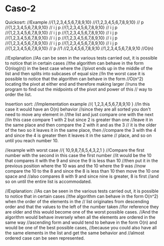 # Caso-2
Quickosrt:
//Example
//{1,2,3,4,5,6,7,8,9,10}
//{1,2,3,4,5,6,7,8,9,10}
//                    p
//{1,2,3,4,5,6,7,8,9,10}
// i               j  p
//{1,2,3,4,5,6,7,8,9,10}
// i             j p
//{1,2,3,4,5,6,7,8,9,10}
// i           j p
//{1,2,3,4,5,6,7,8,9,10}
// i         j p
//{1,2,3,4,5,6,7,8,9,10}
// i       j p
//{1,2,3,4,5,6,7,8,9,10}
// i     j p
//{1,2,3,4,5,6,7,8,9,10}
// i   j p
//{1,2,3,4,5,6,7,8,9,10}
// i j p
//{1,2,3,4,5,6,7,8,9,10}
//   p
//1
//2,3,4,5,6,7,8,9,10
//1,2,3,4,5,6,7,8,9,10
//O(n)

//Explanation
//As can be seen in the various tests carried out, it is possible to notice that in certain cases
//the algorithm can behave in the form O(nlog(n)) in the best case where the
//pivot ends up in the middle of the list and then splits into subcases of equal size
//In the worst case it is possible to notice that the algorithm can behave in the form
//O(n^2) locating the pivot at either end and therefore making larger
//runs the program to find out the midpoints of the pivot and power of this
// way to order the list.

Insertion sort:
//Implementation example
//{ 1,2,3,4,5,6,7,8,9,10 }
//In this case it would have an O(n) behavior
//since they are all sorted you don't need to move any element in
//the list and just compare one with the next
//in this case compare 1 with 2 but since 2 is greater than one
//leave it in the same place and then compare the 2 with it and as the 3
// it is the older of the two so it leaves it in the same place, then
//compare the 3 with the 4 and since the 4 is greater then it leaves it in the same
// place, and so on until you reach number 10.

//example with worst case
//{ 10,9,8,7,6,5,4,3,2,1 }
//Compare the first number with the second in this case the first number
//it would be the 10 that compares it with the 9 and since the 9 is less than 10
//then put it in the previous position where the 10 was and the 10 where the 9 was
//now compare the 10 to the 8 and since the 8 is less than 10 then move the 10 one space and
//also compares 8 with 9 and since nine is greater, 8 is first
//and so on until the entire list is accommodated.

//Explanation:
//As can be seen in the various tests carried out, it is possible to notice that in certain cases
//the algorithm can behave in the form O(n^2) when the order of the elements in the
// list originates from descending order and that the values to the left of the number taken
//for reference they are older and this would become one of the worst possible cases.
//And the algorithm would behave inversely when all the elements are ordered in the same way
//ascending form and would tend to behave in the form O(n) and would be one of the best possible cases,
//because you could also have all the same elements in the list and get the same behavior and
//almost ordered case can be seen represented.
